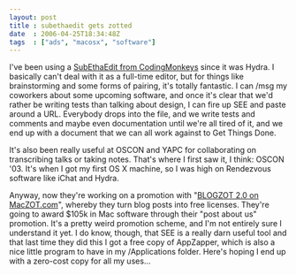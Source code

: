 ```yaml
---
layout: post
title : subethaedit gets zotted
date  : 2006-04-25T18:34:48Z
tags  : ["ads", "macosx", "software"]
---
```

I've been using a [SubEthaEdit from CodingMonkeys](http://www.codingmonkeys.de/subethaedit/) since it was Hydra.  I basically can't deal with it as a full-time editor, but for things like brainstorming and some forms of pairing, it's totally fantastic.  I can /msg my coworkers about some upcoming software, and once it's clear that we'd rather be writing tests than talking about design, I can fire up SEE and paste around a URL.  Everybody drops into the file, and we write tests and comments and maybe even documentation until we're all tired of it, and we end up with a document that we can all work against to Get Things Done.

It's also been really useful at OSCON and YAPC for collaborating on transcribing talks or taking notes.  That's where I first saw it, I think: OSCON '03.  It's when I got my first OS X machine, so I was high on Rendezvous software like iChat and Hydra.

Anyway, now they're working on a promotion with "[BLOGZOT 2.0 on MacZOT.com](http://maczot.com/)", whereby they turn blog posts into free licenses.  They're going to award $105k in Mac software through their "post about us" promotion.  It's a pretty weird promotion scheme, and I'm not entirely sure I understand it yet.  I do know, though, that SEE is a really darn useful tool and that last time they did this I got a free copy of AppZapper, which is also a nice little program to have in my /Applications folder.  Here's hoping I end up with a zero-cost copy for all my uses...
